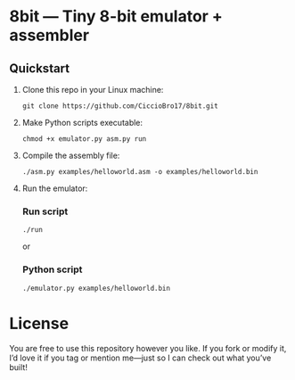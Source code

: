 # 8bit — Tiny 8-bit emulator + assembler

## Quickstart
1. Clone this repo in your Linux machine:

    ```git clone https://github.com/CiccioBro17/8bit.git```
2. Make Python scripts executable:

    ```chmod +x emulator.py asm.py run```
3. Compile the assembly file:

    ```./asm.py examples/helloworld.asm -o examples/helloworld.bin```
4. Run the emulator:
    ### Run script

    ```./run```

    or

    ### Python script
    
    ```./emulator.py examples/helloworld.bin```


# License
You are free to use this repository however you like. If you fork or modify it, I’d love it if you tag or mention me—just so I can check out what you’ve built!